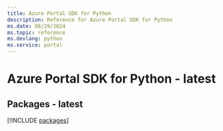 ```yaml
---
title: Azure Portal SDK for Python
description: Reference for Azure Portal SDK for Python
ms.date: 08/29/2024
ms.topic: reference
ms.devlang: python
ms.service: portal
---
```

# Azure Portal SDK for Python - latest
## Packages - latest
[!INCLUDE [packages](portal-index.md)]